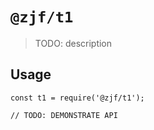 # `@zjf/t1`

> TODO: description

## Usage

```
const t1 = require('@zjf/t1');

// TODO: DEMONSTRATE API
```
